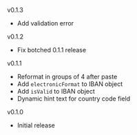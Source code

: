 v0.1.3
- Add validation error
 
v0.1.2
- Fix botched 0.1.1 release
 
v0.1.1
- Reformat in groups of 4 after paste
- Add `electronicFormat` to IBAN object
- Add `isValid` to IBAN object
- Dynamic hint text for country code field
 
v0.1.0
- Initial release
